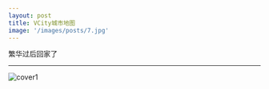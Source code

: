```yaml
---
layout: post
title: VCity城市地图
image: '/images/posts/7.jpg'
---
```




繁华过后回家了

-----

![cover1](/Users/deja/Documents/MyPages/otyaa/images/posts/cover1.png)

